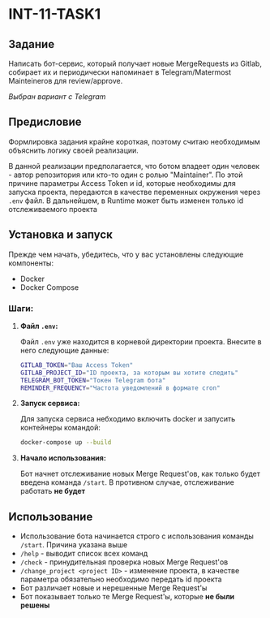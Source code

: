 # INT-11-TASK1

## Задание
Написать бот-сервис, который получает новые MergeRequests из
Gitlab, собирает их и периодически напоминает в Telegram/Matermost
Mainteinerов для review/approve.

*Выбран вариант с Telegram*

## Предисловие
Формлировка задания крайне короткая, поэтому считаю необходимым объяснить логику
своей реализации.

В данной реализации предполагается, что ботом владеет один человек - 
автор репозитория или кто-то один с ролью "Maintainer".
По этой причине параметры Access Token и id, которые необходимы для запуска проекта, передаются 
в качестве переменных окружения через `.env` файл. В дальнейшем, в Runtime может
быть изменен только id отслеживаемого проекта

## Установка и запуск

Прежде чем начать, убедитесь, что у вас установлены следующие компоненты:
- Docker
- Docker Compose

### Шаги:

1. **Файл `.env`:**

    Файл `.env` уже находится в корневой директории проекта. Внесите в него следующие данные:
    ```bash
    GITLAB_TOKEN="Ваш Access Token"
    GITLAB_PROJECT_ID="ID проекта, за которым вы хотите следить"
    TELEGRAM_BOT_TOKEN="Токен Telegram бота"
    REMINDER_FREQUENCY="Частота уведомлений в формате cron"
   ```

2. **Запуск сервиса:**

   Для запуска сервиса небходимо включить docker и запусить контейнеры командой:
   ```bash
   docker-compose up --build
   ```

3. **Начало использования:**

    Бот начнет отслеживание новых Merge Request'ов, как только будет введена команда `/start`.
    В противном случае, отслеживание работать **не будет**


## Использование

- Использование бота начинается строго с использования команды `/start`. Причина указана выше
- `/help` - выводит список всех команд
- `/check` - принудительная проверка новых Merge Request'ов
- `/change_project <project ID>` - изменение проекта, в качестве параметра обязательно необходимо передать 
id проекта
- Бот различает новые и нерешенные Merge Request'ы
- Бот показывает только те Merge Request'ы, которые **не были решены**
